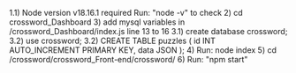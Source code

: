1.1) Node version v18.16.1 required Run: "node -v" to check
2) cd crossword_Dashboard 
3) add mysql variables in /crossword_Dashboard/index.js line 13 to 16
3.1) create database crossword;
3.2) use crossword;
3.2) CREATE TABLE puzzles (   id INT AUTO_INCREMENT PRIMARY KEY,   data JSON );
4) Run: node index
5) cd /crossword/crossword_Front-end/crossword/
6) Run: "npm start" 
